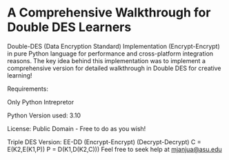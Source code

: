 # A Comprehensive Walkthrough for Double DES Learners
Double-DES (Data Encryption Standard) Implementation (Encrypt-Encrypt) in pure Python language
for performance and cross-platform integration reasons. The key idea behind this implementation
was to implement a comprehensive version for detailed walkthrough in Double DES for creative learning!

Requirements:

Only Python Intrepretor

Python Version used: 3.10

License: Public Domain - Free to do as you wish!

Triple DES Version: EE-DD (Encrypt-Encrypt) (Decrypt-Decrypt)
C = E(K2,E(K1,P))
P = D(K1,D(K2,C)))
Feel free to seek help at mjanjua@asu.edu
